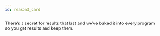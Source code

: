 ```yaml
---
id: reason3_card
---
```


There’s a secret for results that last and we’ve baked it into every program so you get results and keep them.
